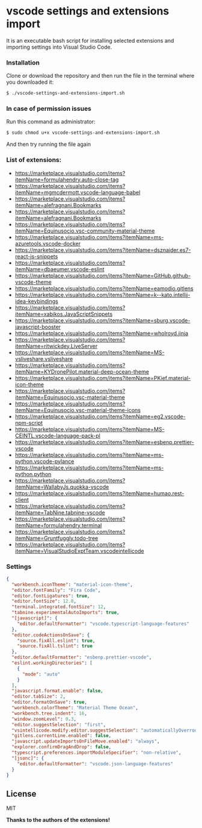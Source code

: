 # vscode settings and extensions import

It is an executable bash script for installing selected extensions and importing settings into Visual Studio Code.

### Installation

Clone or download the repository and then run the file in the terminal where you downloaded it:

```bash
$ ./vscode-settings-and-extensions-import.sh
```

### In case of permission issues

Run this command as administrator:

```bash
$ sudo chmod u+x vscode-settings-and-extensions-import.sh
```

And then try running the file again

### List of extensions:

- https://marketplace.visualstudio.com/items?itemName=formulahendry.auto-close-tag
- https://marketplace.visualstudio.com/items?itemName=mgmcdermott.vscode-language-babel
- https://marketplace.visualstudio.com/items?itemName=alefragnani.Bookmarks
- https://marketplace.visualstudio.com/items?itemName=alefragnani.Bookmarks
- https://marketplace.visualstudio.com/items?itemName=Equinusocio.vsc-community-material-theme
- https://marketplace.visualstudio.com/items?itemName=ms-azuretools.vscode-docker
- https://marketplace.visualstudio.com/items?itemName=dsznajder.es7-react-js-snippets
- https://marketplace.visualstudio.com/items?itemName=dbaeumer.vscode-eslint
- https://marketplace.visualstudio.com/items?itemName=GitHub.github-vscode-theme
- https://marketplace.visualstudio.com/items?itemName=eamodio.gitlens
- https://marketplace.visualstudio.com/items?itemName=k--kato.intellij-idea-keybindings
- https://marketplace.visualstudio.com/items?itemName=xabikos.JavaScriptSnippets
- https://marketplace.visualstudio.com/items?itemName=sburg.vscode-javascript-booster
- https://marketplace.visualstudio.com/items?itemName=wholroyd.jinja
- https://marketplace.visualstudio.com/items?itemName=ritwickdey.LiveServer
- https://marketplace.visualstudio.com/items?itemName=MS-vsliveshare.vsliveshare
- https://marketplace.visualstudio.com/items?itemName=KYDronePilot.material-deep-ocean-theme
- https://marketplace.visualstudio.com/items?itemName=PKief.material-icon-theme
- https://marketplace.visualstudio.com/items?itemName=Equinusocio.vsc-material-theme
- https://marketplace.visualstudio.com/items?itemName=Equinusocio.vsc-material-theme-icons
- https://marketplace.visualstudio.com/items?itemName=eg2.vscode-npm-script
- https://marketplace.visualstudio.com/items?itemName=MS-CEINTL.vscode-language-pack-pl
- https://marketplace.visualstudio.com/items?itemName=esbenp.prettier-vscode
- https://marketplace.visualstudio.com/items?itemName=ms-python.vscode-pylance
- https://marketplace.visualstudio.com/items?itemName=ms-python.python
- https://marketplace.visualstudio.com/items?itemName=WallabyJs.quokka-vscode
- https://marketplace.visualstudio.com/items?itemName=humao.rest-client
- https://marketplace.visualstudio.com/items?itemName=TabNine.tabnine-vscode
- https://marketplace.visualstudio.com/items?itemName=formulahendry.terminal
- https://marketplace.visualstudio.com/items?itemName=Gruntfuggly.todo-tree
- https://marketplace.visualstudio.com/items?itemName=VisualStudioExptTeam.vscodeintellicode

### Settings

```json
{
  "workbench.iconTheme": "material-icon-theme",
  "editor.fontFamily": "Fira Code",
  "editor.fontLigatures": true,
  "editor.fontSize": 12.8,
  "terminal.integrated.fontSize": 12,
  "tabnine.experimentalAutoImports": true,
  "[javascript]": {
    "editor.defaultFormatter": "vscode.typescript-language-features"
  },
  "editor.codeActionsOnSave": {
    "source.fixAll.eslint": true,
    "source.fixAll.tslint": true
  },
  "editor.defaultFormatter": "esbenp.prettier-vscode",
  "eslint.workingDirectories": [
    {
      "mode": "auto"
    }
  ],
  "javascript.format.enable": false,
  "editor.tabSize": 2,
  "editor.formatOnSave": true,
  "workbench.colorTheme": "Material Theme Ocean",
  "workbench.tree.indent": 16,
  "window.zoomLevel": 0.3,
  "editor.suggestSelection": "first",
  "vsintellicode.modify.editor.suggestSelection": "automaticallyOverrodeDefaultValue",
  "gitlens.currentLine.enabled": false,
  "javascript.updateImportsOnFileMove.enabled": "always",
  "explorer.confirmDragAndDrop": false,
  "typescript.preferences.importModuleSpecifier": "non-relative",
  "[jsonc]": {
    "editor.defaultFormatter": "vscode.json-language-features"
  }
}
```

## License

MIT

**Thanks to the authors of the extensions!**
